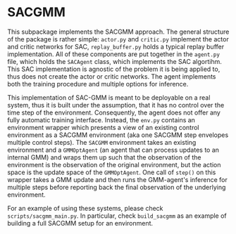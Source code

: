 # SACGMM

This subpackage implements the SACGMM approach. The general structure of the package is rather simple: `actor.py` and `critic.py` implement the actor and critic networks for SAC, `replay_buffer.py` holds a typical replay buffer implementation.
All of these components are put together in the `agent.py` file, which holds the `SACAgent` class, which implements the SAC algortihm. This SAC implementation is agnostic of the problem it is being applied to, thus does not create the actor or critic networks. The agent implements both the training procedure and multiple options for inference.

This implementation of SAC-GMM is meant to be deployable on a real system, thus it is built under the assumption, that it has no control over the time step of the environment. Consequently, the agent does not offer any fully automatic training interface. Instead, the `env.py` contains an environment wrapper which presents a view of an existing control environment as a SACGMM environment (aka one SACGMM step envelopes multiple control steps). The `SACGMM` environment takes an existing environment and a `GMMOptAgent` (an agent that can process updates to an internal GMM) and wraps them up such that the observation of the environment is the observation of the original environment, but the action space is the update space of the `GMMOptAgent`. One call of `step()` on this wrapper takes a GMM update and then runs the GMM-agent's inference for multiple steps before reporting back the final observation of the underlying environment.

For an example of using these systems, please check `scripts/sacgmm_main.py`. In particular, check `build_sacgmm` as an example of building a full SACGMM setup for an environment.